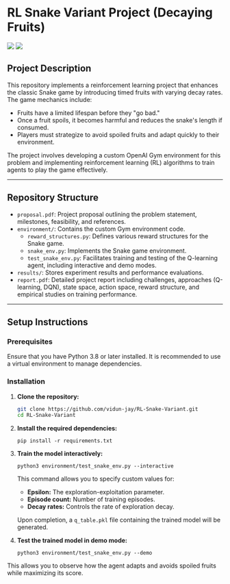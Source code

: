 # RL Snake Variant Project (Decaying Fruits)
![](https://img.shields.io/badge/gym-0.26.2-7F66E5) ![](https://img.shields.io/badge/pygame-2.6.1-AAEEBB)

## Project Description

This repository implements a reinforcement learning project that enhances the classic Snake game by introducing timed fruits with varying decay rates. The game mechanics include:
- Fruits have a limited lifespan before they "go bad."
- Once a fruit spoils, it becomes harmful and reduces the snake's length if consumed.
- Players must strategize to avoid spoiled fruits and adapt quickly to their environment.

The project involves developing a custom OpenAI Gym environment for this problem and implementing reinforcement learning (RL) algorithms to train agents to play the game effectively.

---

## Repository Structure

- `proposal.pdf`: Project proposal outlining the problem statement, milestones, feasibility, and references.
- `environment/`: Contains the custom Gym environment code.
  - `reward_structures.py`: Defines various reward structures for the Snake game.
  - `snake_env.py`: Implements the Snake game environment.
  - `test_snake_env.py`: Facilitates training and testing of the Q-learning agent, including interactive and demo modes.
- `results/`: Stores experiment results and performance evaluations.
- `report.pdf`: Detailed project report including challenges, approaches (Q-learning, DQN), state space, action space, reward structure, and empirical studies on training performance.

---

## Setup Instructions

### Prerequisites

Ensure that you have Python 3.8 or later installed. It is recommended to use a virtual environment to manage dependencies.

### Installation

1. **Clone the repository:**
   ```bash
   git clone https://github.com/vidun-jay/RL-Snake-Variant.git
   cd RL-Snake-Variant
   ```

2. **Install the required dependencies:**
   ```
   pip install -r requirements.txt
   ```
3. **Train the model interactively:**
   ```
   python3 environment/test_snake_env.py --interactive
   ```
   This command allows you to specify custom values for:
   - **Epsilon:** The exploration-exploitation parameter.
   - **Episode count:** Number of training episodes.
   - **Decay rates:** Controls the rate of exploration decay.

    Upon completion, a `q_table.pkl` file containing the trained model will be generated.

4. **Test the trained model in demo mode:**
   ```
   python3 environment/test_snake_env.py --demo
   ```

This allows you to observe how the agent adapts and avoids spoiled fruits while maximizing its score.
